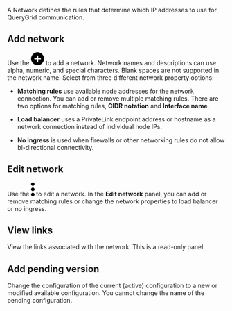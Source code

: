 
A Network defines the rules that determine which IP addresses to use for QueryGrid communication.

## Add network


Use the ![""](Images/ebt1659745488877.svg) to add a network. Network names and descriptions can use alpha, numeric, and special characters. Blank spaces are not supported in the network name. Select from three different network property options:

-   **Matching rules** use available node addresses for the network connection. You can add or remove multiple matching rules. There are two options for matching rules, **CIDR notation** and **Interface name**.

-   **Load balancer** uses a PrivateLink endpoint address or hostname as a network connection instead of individual node IPs.

-   **No ingress** is used when firewalls or other networking rules do not allow bi-directional connectivity.


## Edit network


Use the ![""](Images/zsz1597101912145.svg) to edit a network. In the **Edit network** panel, you can add or remove matching rules or change the network properties to load balancer or no ingress.

## View links


View the links associated with the network. This is a read-only panel.

## Add pending version


Change the configuration of the current (active) configuration to a new or modified available configuration. You cannot change the name of the pending configuration.

